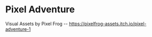 # Pixel Adventure

Visual Assets by Pixel Frog -- https://pixelfrog-assets.itch.io/pixel-adventure-1

